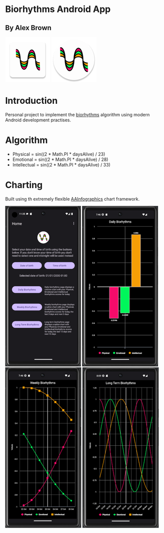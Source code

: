 # Biorhythms Android App
## By Alex Brown

![Square Application Icon](./app/src/main/res/mipmap-xxhdpi/bio_icon_launcher.png) ![Round Application Icon](./app/src/main/res/mipmap-xxhdpi/bio_icon_launcher_round.png)

# Introduction

Personal project to implement the [biorhythms](https://en.wikipedia.org/wiki/Biorhythm_(pseudoscience)) algorithm using modern Android development practises.

# Algorithm

- Physical = sin((2 * Math.PI * daysAlive) / 23)
- Emotional = sin((2 * Math.PI * daysAlive) / 28)
- Intellectual = sin((2 * Math.PI * daysAlive) / 33)

# Charting

Built using th extremely flexible [AAInfographics](https://github.com/AAChartModel/AAChartCore-Kotlin) chart framework.

![Homescreen Example](./HomescreenExample.png) ![Daily Biorhythms Example](./DailyResultsExample.png) ![Weekly Biorhythms Example](./WeeklyResultsExample.png) ![Long Term Biorhythms Example](./LongTermResultsExample.png) 

